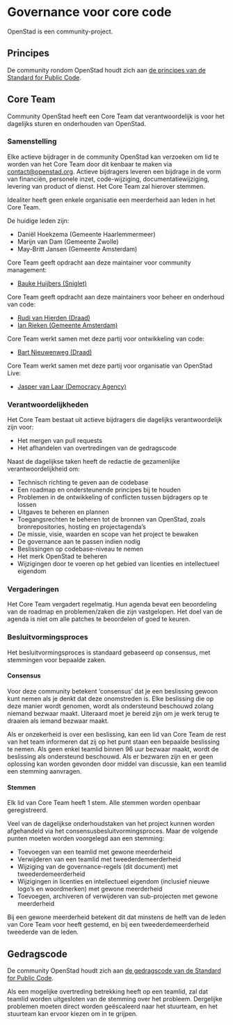 # Governance voor core code

OpenStad is een community-project.

## Principes

De community rondom OpenStad houdt zich aan [de principes van de Standard for Public Code](https://standard.publiccode.net/).

## Core Team

Community OpenStad heeft een Core Team dat verantwoordelijk is voor het dagelijks sturen en onderhouden van OpenStad.

### Samenstelling

Elke actieve bijdrager in de community OpenStad kan verzoeken om lid te worden van het Core Team door dit kenbaar te maken via <contact@openstad.org>. Actieve bijdragers leveren een bijdrage in de vorm van financiën, personele inzet, code-wijziging, documentatiewijziging, levering van product of dienst. Het Core Team zal hierover stemmen.

Idealiter heeft geen enkele organisatie een meerderheid aan leden in het Core Team.

De huidige leden zijn:
- Daniël Hoekzema (Gemeente Haarlemmermeer)
- Marijn van Dam (Gemeente Zwolle)
- May-Britt Jansen (Gemeente Amsterdam)

Core Team geeft opdracht aan deze maintainer voor community management:
- [Bauke Huijbers (Sniglet)](https://github.com/BaukeHuijbers)

Core Team geeft opdracht aan deze maintainers voor beheer en onderhoud van code:
- [Rudi van Hierden (Draad)](https://github.com/rudivanhierden)
- [Ian Rieken (Gemeente Amsterdam)](https://github.com/IanR01)

Core Team werkt samen met deze partij voor ontwikkeling van code:
- [Bart Nieuwenweg (Draad)](https://github.com/bartnieuwenweg)

Core Team werkt samen met deze partij voor organisatie van OpenStad Live:
- [Jasper van Laar (Democracy Agency)](mailto:jasper@democracyagency.nl)

### Verantwoordelijkheden

Het Core Team bestaat uit actieve bijdragers die dagelijks verantwoordelijk zijn voor:

- Het mergen van pull requests
- Het afhandelen van overtredingen van de gedragscode

Naast de dagelijkse taken heeft de redactie de gezamenlijke verantwoordelijkheid om:

- Technisch richting te geven aan de codebase
- Een roadmap en ondersteunende principes bij te houden
- Problemen in de ontwikkeling of conflicten tussen bijdragers op te lossen
- Uitgaves te beheren en plannen
- Toegangsrechten te beheren tot de bronnen van OpenStad, zoals bronrepositories, hosting en projectagenda’s
- De missie, visie, waarden en scope van het project te bewaken
- De governance aan te passen indien nodig
- Beslissingen op codebase-niveau te nemen
- Het merk OpenStad te beheren
- Wijzigingen door te voeren op het gebied van licenties en intellectueel eigendom

### Vergaderingen

Het Core Team vergadert regelmatig. Hun agenda bevat een beoordeling van de roadmap en problemen/zaken die zijn vastgelopen. Het doel van de agenda is niet om alle patches te beoordelen of goed te keuren.

### Besluitvormingsproces

Het besluitvormingsproces is standaard gebaseerd op consensus, met stemmingen voor bepaalde zaken.

#### Consensus

Voor deze community betekent ‘consensus’ dat je een beslissing gewoon kunt nemen als je denkt dat deze onomstreden is. Elke beslissing die op deze manier wordt genomen, wordt als ondersteund beschouwd zolang niemand bezwaar maakt. Uiteraard moet je bereid zijn om je werk terug te draaien als iemand bezwaar maakt.

Als er onzekerheid is over een beslissing, kan een lid van Core Team de rest van het team informeren dat zij op het punt staan een bepaalde beslissing te nemen. Als geen enkel teamlid binnen 96 uur bezwaar maakt, wordt de beslissing als ondersteund beschouwd. Als er bezwaren zijn en er geen oplossing kan worden gevonden door middel van discussie, kan een teamlid een stemming aanvragen.

#### Stemmen

Elk lid van Core Team heeft 1 stem. Alle stemmen worden openbaar geregistreerd.

Veel van de dagelijkse onderhoudstaken van het project kunnen worden afgehandeld via het consensusbesluitvormingsproces. Maar de volgende punten moeten worden voorgelegd aan een stemming:

- Toevoegen van een teamlid met gewone meerderheid
- Verwijderen van een teamlid met tweederdemeerderheid
- Wijziging van de governance-regels (dit document) met tweederdemeerderheid
- Wijzigingen in licenties en intellectueel eigendom (inclusief nieuwe logo’s en woordmerken) met gewone meerderheid
- Toevoegen, archiveren of verwijderen van sub-projecten met gewone meerderheid

Bij een gewone meerderheid betekent dit dat minstens de helft van de leden van Core Team voor heeft gestemd, en bij een tweederdemeerderheid tweederde van de leden.

## Gedragscode

De community OpenStad houdt zich aan [de gedragscode van de Standard for Public Code](https://standard.publiccode.net/CODE_OF_CONDUCT.html).

Als een mogelijke overtreding betrekking heeft op een teamlid, zal dat teamlid worden uitgesloten van de stemming over het probleem. Dergelijke problemen moeten direct worden geëscaleerd naar het stuurteam, en het stuurteam kan ervoor kiezen om in te grijpen.
